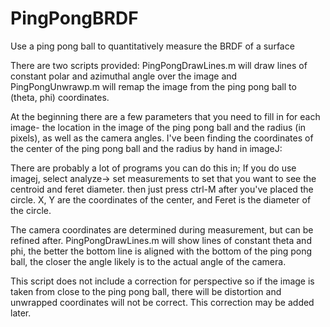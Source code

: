 # PingPongBRDF
Use a ping pong ball to quantitatively measure the BRDF of a surface

There are two scripts provided: 
PingPongDrawLines.m will draw lines of constant polar and azimuthal angle over the image and PingPongUnwrawp.m will remap the image from the ping pong ball to (theta, phi) coordinates. 

At the beginning there are a few parameters that you need to fill in for each image- the location in the image of the ping pong ball and the radius (in pixels), as well as the camera angles. I've been finding the coordinates of the center of the ping pong ball and the radius by hand in imageJ:

There are probably a lot of programs you can do this in; If you do use imagej, select analyze-> set measurements to set that you want to see the centroid and feret diameter.  then just press ctrl-M after you've placed the circle. X, Y are the coordinates of the center, and Feret is the diameter of the circle. 


The camera coordinates are determined during measurement, but can be refined after.  PingPongDrawLines.m will show lines of constant theta and phi, the better the bottom line is aligned with the bottom of the ping pong ball, the closer the angle likely is to the actual angle of the camera.

This script does not include a correction for perspective so if the image is taken from close to the ping pong ball, there will be distortion and unwrapped coordinates will not be correct. This correction may be added later. 
